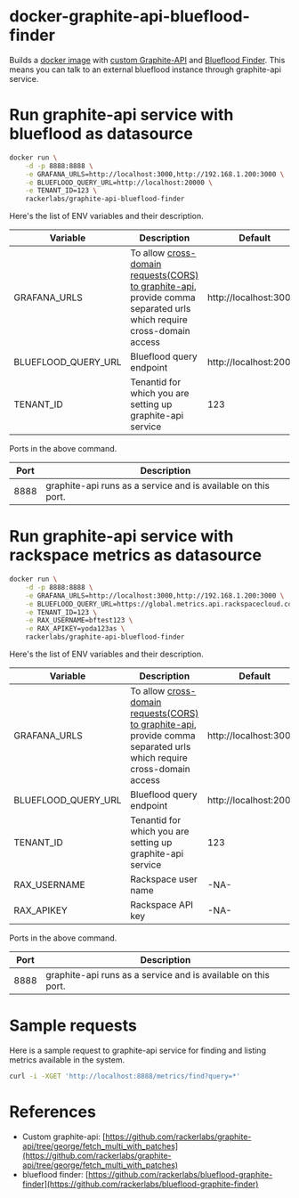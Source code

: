 # docker-graphite-api-blueflood-finder

Builds a [docker image](https://hub.docker.com/r/rackerlabs/graphite-api-blueflood-finder/) with [custom Graphite-API](https://github.com/rackerlabs/graphite-api/tree/george/fetch_multi_with_patches) and [Blueflood Finder](https://github.com/rackerlabs/blueflood-graphite-finder). This means you can talk to an external blueflood 
instance through graphite-api service.

# Run graphite-api service with blueflood as datasource

```sh
docker run \
    -d -p 8888:8888 \
    -e GRAFANA_URLS=http://localhost:3000,http://192.168.1.200:3000 \
    -e BLUEFLOOD_QUERY_URL=http://localhost:20000 \
    -e TENANT_ID=123 \
    rackerlabs/graphite-api-blueflood-finder
```

Here's the list of ENV variables and their description.

| Variable             |   Description                                       |  Default   |
| ---------------------|-----------------------------------------------------|------------|
| GRAFANA_URLS         | To allow [cross-domain requests(CORS) to graphite-api](https://github.com/brutasse/graphite-api/blob/master/docs/configuration.rst), provide comma separated urls which require cross-domain access | http://localhost:3000 |
| BLUEFLOOD_QUERY_URL  | Blueflood query endpoint | http://localhost:20000 |
| TENANT_ID            | Tenantid for which you are setting up graphite-api service | 123 |

Ports in the above command.

| Port             |   Description                                                  |
| -----------------|----------------------------------------------------------------|
| 8888             | graphite-api runs as a service and is available on this port.  |


# Run graphite-api service with rackspace metrics as datasource

```sh
docker run \
    -d -p 8888:8888 \
    -e GRAFANA_URLS=http://localhost:3000,http://192.168.1.200:3000 \
    -e BLUEFLOOD_QUERY_URL=https://global.metrics.api.rackspacecloud.com \
    -e TENANT_ID=123 \
    -e RAX_USERNAME=bftest123 \
    -e RAX_APIKEY=yoda123as \
    rackerlabs/graphite-api-blueflood-finder
```

Here's the list of ENV variables and their description.

| Variable             |   Description                                       |  Default   |
| ---------------------|-----------------------------------------------------|------------|
| GRAFANA_URLS         | To allow [cross-domain requests(CORS) to graphite-api](https://github.com/brutasse/graphite-api/blob/master/docs/configuration.rst), provide comma separated urls which require cross-domain access | http://localhost:3000 |
| BLUEFLOOD_QUERY_URL  | Blueflood query endpoint | http://localhost:20000 |
| TENANT_ID            | Tenantid for which you are setting up graphite-api service | 123 |
| RAX_USERNAME         | Rackspace user name | 	-NA- |
| RAX_APIKEY           | Rackspace API key |	-NA- |

Ports in the above command.

| Port             |   Description                                               |
| -----------------|-------------------------------------------------------------|
| 8888             | graphite-api runs as a service and is available on this port.

# Sample requests

Here is a sample request to graphite-api service for finding and listing metrics available in the system.

```sh
curl -i -XGET 'http://localhost:8888/metrics/find?query=*'
```

# References

* Custom graphite-api: [https://github.com/rackerlabs/graphite-api/tree/george/fetch_multi_with_patches](https://github.com/rackerlabs/graphite-api/tree/george/fetch_multi_with_patches)
* blueflood finder: [https://github.com/rackerlabs/blueflood-graphite-finder](https://github.com/rackerlabs/blueflood-graphite-finder) 